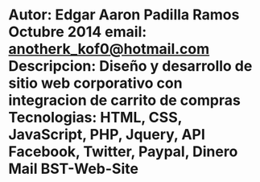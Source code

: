 Autor: Edgar Aaron Padilla Ramos
Octubre 2014
email: anotherk_kof0@hotmail.com
Descripcion: Diseño y desarrollo de sitio web corporativo con integracion de carrito de compras
Tecnologias: HTML, CSS, JavaScript, PHP, Jquery, API Facebook, Twitter, Paypal, Dinero Mail
BST-Web-Site
============
